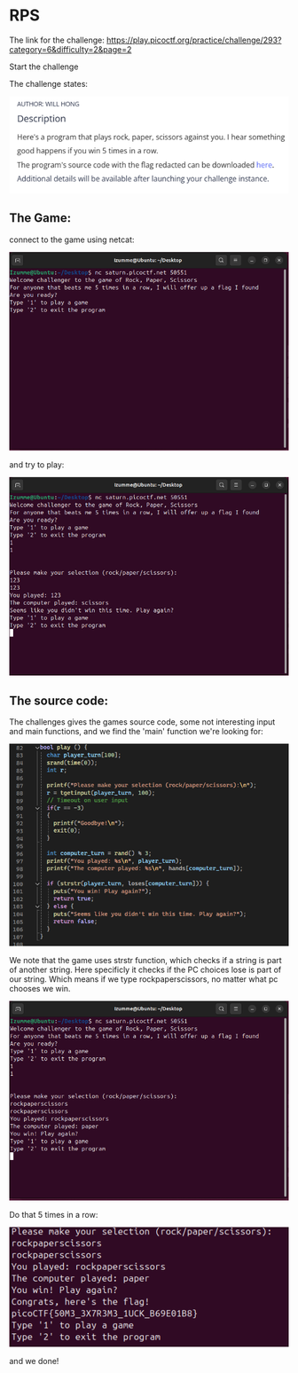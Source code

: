 # RPS


The link for the challenge: https://play.picoctf.org/practice/challenge/293?category=6&difficulty=2&page=2

Start the challenge 

The challenge states:

![file](./img/Challenge.PNG) 
 
## The Game:

connect to the game using netcat:

![file](./img/ConnectToNC.PNG)

and try to play:

![file](./img/PlayingTheGame.PNG)


## The source code:

The challenges gives the games source code, some not interesting input and main functions,
and we find the 'main' function we're looking for:

![file](./img/source_code.PNG)

We note that the game uses strstr function, which checks if a string is part of another string.
Here specificly it checks if the PC choices lose is part of our string.
Which means if we type rockpaperscissors, no matter what pc chooses we win.

![file](./img/solution.PNG)

Do that 5 times in a row:

![file](./img/final.PNG)

and we done!

